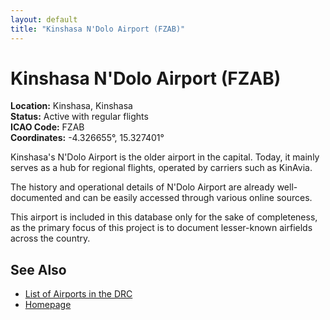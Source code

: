 ```yaml
---
layout: default
title: "Kinshasa N'Dolo Airport (FZAB)"
---
```


# Kinshasa N'Dolo Airport (FZAB)

**Location:** Kinshasa, Kinshasa    
**Status:** Active with regular flights  
**ICAO Code:** FZAB  
**Coordinates:** -4.326655°, 15.327401°  

Kinshasa's N'Dolo Airport is the older airport in the capital. Today, it mainly serves as a hub for regional flights, operated by carriers such as KinAvia.

The history and operational details of N'Dolo Airport are already well-documented and can be easily accessed through various online sources. 

This airport is included in this database only for the sake of completeness, as the primary focus of this project is to document lesser-known airfields across the country.

## See Also

- [List of Airports in the DRC](list.md)
- [Homepage](index.md)
